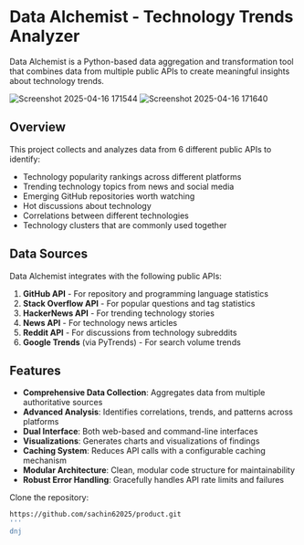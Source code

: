 # Data Alchemist - Technology Trends Analyzer

Data Alchemist is a Python-based data aggregation and transformation tool that combines data from multiple public APIs to create meaningful insights about technology trends.


![Screenshot 2025-04-16 171544](https://github.com/user-attachments/assets/91a16428-a59c-4a47-8778-50722b6879d8)
![Screenshot 2025-04-16 171640](https://github.com/user-attachments/assets/88d73003-df6f-4d49-9f69-7001b5f0f6ea)


## Overview

This project collects and analyzes data from 6 different public APIs to identify:

- Technology popularity rankings across different platforms
- Trending technology topics from news and social media
- Emerging GitHub repositories worth watching
- Hot discussions about technology
- Correlations between different technologies
- Technology clusters that are commonly used together

## Data Sources

Data Alchemist integrates with the following public APIs:

1. **GitHub API** - For repository and programming language statistics
2. **Stack Overflow API** - For popular questions and tag statistics
3. **HackerNews API** - For trending technology stories
4. **News API** - For technology news articles
5. **Reddit API** - For discussions from technology subreddits
6. **Google Trends** (via PyTrends) - For search volume trends

## Features

- **Comprehensive Data Collection**: Aggregates data from multiple authoritative sources
- **Advanced Analysis**: Identifies correlations, trends, and patterns across platforms
- **Dual Interface**: Both web-based and command-line interfaces
- **Visualizations**: Generates charts and visualizations of findings
- **Caching System**: Reduces API calls with a configurable caching mechanism
- **Modular Architecture**: Clean, modular code structure for maintainability
- **Robust Error Handling**: Gracefully handles API rate limits and failures


Clone the repository:

```bash
https://github.com/sachin62025/product.git
'''
dnj
